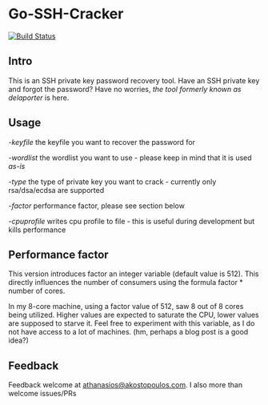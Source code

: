 # Go-SSH-Cracker
[![Build Status](https://api.travis-ci.org/thanasisk/go-ssh-cracker.svg?branch=master)](https://travis-ci.org/thanasisk/go-ssh-cracker)
## Intro
This is an SSH private key password recovery tool. Have an SSH private key and
forgot the password? Have no worries, *the tool formerly known as delaporter* is here.

## Usage
*-keyfile* the keyfile you want to recover the password for

*-wordlist* the wordlist you want to use - please keep in mind that it is used *as-is*

*-type* the type of private key you want to crack - currently only rsa/dsa/ecdsa are supported

*-factor* performance factor, please see section below

*-cpuprofile* writes cpu profile to file - this is useful during development but kills performance

## Performance factor
This version introduces factor an integer variable (default value is 512).
This directly influences the number of consumers using the formula factor * number of cores.

In my 8-core machine, using a factor value of 512, saw 8 out of 8 cores being utilized.
Higher values are expected to saturate the CPU, lower values are supposed to starve it.
Feel free to experiment with this variable, as I do not have access to a lot of machines.
(hm, perhaps a blog post is a good idea?)

## Feedback
Feedback welcome at athanasios@akostopoulos.com. I also more than welcome issues/PRs
